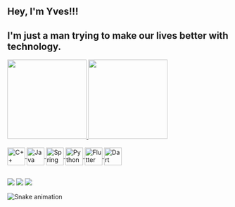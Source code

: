## Hey, I'm Yves!!!
## I'm just a man trying to make our lives better with technology.

 <div>
  <a href="https://github.com/yves-oliveira">
  <img height="180em" src="https://github-readme-stats.vercel.app/api?username=yves-oliveira&show_icons=true&theme=vue-dark&include_all_commits=true&count_private=true"/>
  <img height="180em" src="https://github-readme-stats.vercel.app/api/top-langs/?username=yves-oliveira&layout=compact&langs_count=5&theme=vue-dark&langs_count=8&hide=CMake,Shell"/>
</div>
 
<div style="display: inline_block"><br>
   <img align="center" alt="C++" height="40" width="40" src="https://img.icons8.com/color/144/000000/c-plus-plus-logo.png"/>
   <img align="center" alt="Java" height="40" width="40" src="https://img.icons8.com/color/144/000000/java-coffee-cup-logo--v1.png"/>
   <img align="center" alt="Spring" height="40" width="40" src="https://img.icons8.com/color/144/000000/spring-logo.png"/>
   <img align="center" alt="Python" height="40" width="40" src="https://img.icons8.com/color/144/000000/python--v2.png"/>
   <img align="center" alt="Flutter" height="40" width="40" src="https://img.icons8.com/fluency/144/000000/flutter.png"/>
   <img align="center" alt="Dart" height="40" width="40" src="https://img.icons8.com/color/480/000000/dart.png"/>
  
</div>
  
  ##
 
<div> 
  <a href="https://www.linkedin.com/in/yvesdeoliveira/" target="_blank"><img src="https://img.shields.io/badge/-LinkedIn-%230077B5?style=for-the-badge&logo=linkedin&logoColor=white" target="_blank"></a> 
  <a href = ""><img src="https://img.shields.io/badge/-Gmail-%23333?style=for-the-badge&logo=gmail&logoColor=white" target="_blank"></a>
  <a href="" target="_blank"><img src="https://img.shields.io/badge/-Instagram-%23E4405F?style=for-the-badge&logo=instagram&logoColor=white" target="_blank"></a>
 
  ![Snake animation](https://github.com/yves-oliveira/yves-oliveira/blob/output/github-contribution-grid-snake.svg)
 
</div>

